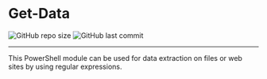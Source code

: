 <pre>

</pre>                                               
                                                
# Get-Data
![GitHub repo size](https://img.shields.io/github/repo-size/parizanov/get-data) ![GitHub last commit](https://img.shields.io/github/last-commit/parizanov/get-data)

---

  This PowerShell module can be used for data extraction on files or web sites by using regular expressions.
